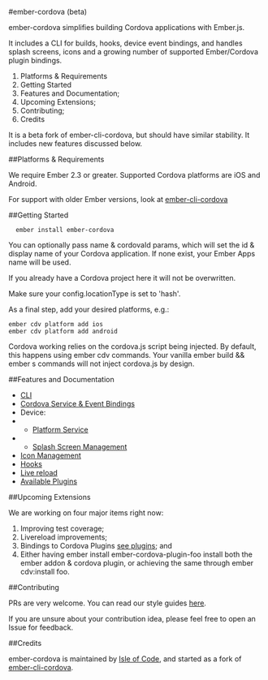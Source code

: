 #ember-cordova (beta)

ember-cordova simplifies building Cordova applications with Ember.js.

It includes a CLI for builds, hooks, device event bindings, and handles splash screens, icons and a growing number of supported Ember/Cordova plugin bindings.

1. Platforms & Requirements
2. Getting Started
3. Features and Documentation;
4. Upcoming Extensions;
5. Contributing;
6. Credits

It is a beta fork of ember-cli-cordova, but should have similar
stability. It includes new features discussed below.

##Platforms & Requirements

We require Ember 2.3 or greater. Supported Cordova platforms are iOS
and Android.

For support with older Ember versions, look at [ember-cli-cordova](https://github.com/poetic/ember-cli-cordova)

##Getting Started

```
  ember install ember-cordova
```

You can optionally pass name & cordovaId params, which will set the id &
display name of your Cordova application. If none exist, your Ember Apps
name will be used.

If you already have a Cordova project here it will not be overwritten.

Make sure your config.locationType is set to 'hash'.

As a final step, add your desired platforms, e.g.:

```
ember cdv platform add ios
ember cdv platform add android
```

Cordova working relies on the cordova.js script being injected. By default, this happens using ember cdv commands. Your vanilla ember build && ember s commands will not inject cordova.js by design.

##Features and Documentation
* [CLI](docs/cli.md)
* [Cordova Service & Event Bindings](docs/services/cordova.md])
* Device:
*  *  [Platform Service](docs/services/platform.md)
*  *  [Splash Screen Management](docs/services/splash.md)
* [Icon Management](docs/services/icons.md)
* [Hooks](docs/hooks.md)
* [Live reload](docs/livereload.md)
* [Available Plugins](docs/plugins.md)

##Upcoming Extensions

We are working on four major items right now:

1. Improving test coverage;
2. Livereload improvements;
3. Bindings to Cordova Plugins [see plugins](docs/plugins.md); and
4. Either having ember install ember-cordova-plugin-foo install both the
ember addon & cordova plugin, or achieving the same through ember
cdv:install foo.

##Contributing

PRs are very welcome. You can read our style guides [here](https://github.com/isleofcode/style-guide).

If you are unsure about your contribution idea, please feel free to
open an Issue for feedback.

##Credits

ember-cordova is maintained by [Isle of Code](https://isleofcode.com), and started as a fork of [ember-cli-cordova](https://github.com/poetic/ember-cli-cordova).
